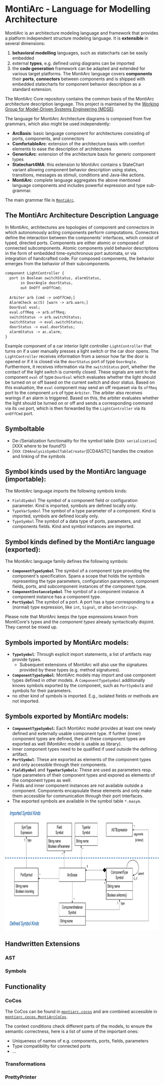 <!-- (c) https://github.com/MontiCore/monticore -->

<!-- Alpha-version: This is intended to become a MontiCore stable explanation. -->

# MontiArc - Language for Modelling Architecture

MontiArc is an architecture modeling language and framework
that provides a platform independent structure 
modeling language. It is **extensible** in several dimensions:
1. **behavioral modelling** languages, such as statecharts can be easily embedded
2. external **types**, e.g. defined using diagrams can be imported
3. the **code generation** framework can be adapted and extended for various
   target platforms.
The MontiArc language covers **components** their **ports**, **connectors** between
components and is shipped with 
embedded statecharts for component behavior description as a standard extension.

The MontiArc Core repository contains the common basis
of the MontiArc architecture description language. This project is maintained
by the [Working Group for Model-Driven Systems Engineering (MDSE)][mdse].

[se-rwth]: http://www.se-rwth.de
[mdse]:http://www.se-rwth.de/teams/mdse/

The language for MontiArc Architecture diagrams is composed from five grammars,
which also might be used independently:
- **ArcBasis**: basic language component for architectures consisting
of ports, components, and connectors
- **ComfortableArc**: extension of the architecture basis with comfort elements
to ease the description of architectures
- **GenericArc**: extension of the architecture basis for generic component types
- **Statechart4MA**: this extension to MontiArc contains 
s StateChart variant allowing component behavior description
using states, transitions, messages as stimuli, conditions and Java-like actions.
- **MontiArc**: complete language aggregates the above mentioned language 
  components and includes powerful expression and type sub-grammar.

The main grammar file is [`MontiArc`][MontiArcGrammar].

[MontiArcGrammar]: https://git.rwth-aachen.de/monticore/montiarc/core/-/blob/modularization/languages/montiarc-fe/src/main/grammars/MontiArc.mc4


## The MontiArc Architecture Description Language

In MontiArc, architectures are topologies of component and connectors in which 
autonomously acting components perform computations. Connectors define the
interaction between the components' interfaces, which consist of typed, directed
ports. Components are either atomic or composed of connected subcomponents.
Atomic components yield behavior descriptions in the form of embedded 
time-synchronous port automata, or via integration of handcrafted code. For 
composed components, the behavior emerges from the behavior of their subcomponents.

```
component LightController {
  port in Boolean switchStatus, alarmStatus,
       in DoorAngle doorStatus,
       out OnOff onOffCmd;
  
  Arbiter arb [cmd -> onOffCmd;]
  AlarmCheck ac(5) [warn -> arb.warn;]
  DoorEval eval; 
  eval.offReq -> arb.offReq;
  switchStatus -> arb.switchStatus;
  switchStatus -> eval.switchStatus;
  doorStatus -> eval.doorStatus;
  alarmStatus -> ac.alarm;
}

```
Example component of a car interior light controller `LightController` 
that turns on if a user manually presses a light switch or the car door opens.
The `LightController` receives information from a sensor how far the door is 
opened or if it is closed via the `doorStatus` port of type `DoorAngle`. 
Furthermore, it receives information via the `switchStatus` port, whether 
the contact of the light switch is currently closed. These signals are sent 
to the component `eval` of type `DoorEval` which evaluates whether the light
should be turned on or off based on the current switch and door status. 
Based on this evaluation, the `eval` component may send an off requeset via
its `offReq` port to the component `arb` of type `Arbiter`. The arbiter also
receives warings if an alarm is triggered. Based on this, the arbiter 
evaluates whether the light should be turned on or off and sends a
corresponding command via its `cmd` port, which is then forwarded by
the `LightController` via its `onOffCmd` port.

## Symboltable
- De-/Serialization functionality for the symbol table 
  ([`XXX serialization`][XXX where to be found?])
- [`XXX CD4AnalysisSymbolTableCreator`][CD4ASTC]
  handles the creation and linking of the symbols

## Symbol kinds used by the MontiArc language (importable):

The MontiArc language imports the following symbols kinds:
- `FieldSymbol` The symbol of a component field or configuration parameter.
                        Kind is imported, symbols are defined locally only.
- `TypeVarSymbol` The symbol of a type parameter of a component. 
                        Kind is imported, symbols are defined locally only.
- `TypeSymbol` The symbol of a data type of ports, parameters, and 
                        components fields.
                        Kind and symbol instances are imported.

## Symbol kinds defined by the MontiArc language (exported):
The MontiArc language family defines the following symbols:

- **`ComponentTypeSymbol`** The symbol of a component type providing the
  component's specification. Spans a scope that holds the symbols representing
  the type parameters, configuration parameters, component fields, ports, and
  subcomponent instances of the component type.
- **`ComponentInstanceSymbol`** The symbol of a component instance. A component
  instance has a component type.
- **`PortSymbol`** The symbol of a port. A port has a type corresponding to a
  (normal) type expression, like `int`, `Signal`, or also `Set<String>`.

Please note that MontArc keeps the type expressions knwon from MontiCore's types
and the *component types* already syntactically disjoint. They cannot be mixed up.

## Symbols imported by MontiArc models:
- **`TypeSymbol`**: Through explicit import statements, a list of artifacts
                may provide types.
  - Subsequent extensions of MontiArc will also use the signatures provided
    by these types (e.g. method signatures).
- **`ComponentTypeSymbol`**: MontiArc models may import and use component types
  defined in other models. A `ComponentTypeSymbol` additionally knows
  symbols exported by the component, such as `PortSymbol`s and 
  symbols for their parameters.
- no other kind of symbols is imported. E.g., isolated fields or methods 
  are not imported.

## Symbols exported by MontiArc models:
- **`ComponentTypeSymbol`**: Each MontiArc model provides at least one newly defined
  and externally usable component type.
  If further (inner) component types are defined, then all these component types are
  exported as well (MontiArc model is usable as library). 
- Inner component types need to be qualified if used outside the defining artifact. 
- **`PortSymbol`**: These are exported as elements of the component types and
  only accessible through their components.
- **`FieldSymbol`** and **`TypeVarSymbols`**: These are used as parameters 
  resp. type parameters of their component types and expored as elements 
  of the component types as well.
- Fields and inner component instances are not available outside a component.
  Components encapsulate these elements and only make them accessible for 
  communication through their port interfaces.
- The exported symbols are available in the symbol table `*.masym`.


<img src="pics/MontiArc.SymbolTable.PNG" alt="drawing" height="400px"/>

## Handwritten Extensions
### AST

### Symbols

## Functionality
### CoCos
The CoCos can be found in 
 [`montiarc.cocos`][CoCosPackage] and are combined accessible in
 [`montiarc.cocos.MontiArcCoCos`][MontiArcCoCos].
 
[CoCosPackage]: https://git.rwth-aachen.de/monticore/montiarc/core/-/tree/modularization/languages/montiarc-fe/src/main/java/montiarc/cocos
[MontiArcCoCos]: https://git.rwth-aachen.de/monticore/montiarc/core/-/blob/modularization/languages/montiarc-fe/src/main/java/montiarc/cocos/MontiArcCoCos.java

The context conditions check different parts of the models, to ensure the
 semantic correctness, here is a list of some of the important ones:
- Uniqueness of names of e.g. components, ports, fields, parameters
- Type compatibility for connected ports
- ...

### Transformations

### PrettyPrinter


